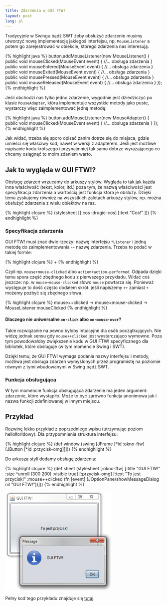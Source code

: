 ```yaml
---
title: Zdarzenia w GUI FTW!
layout: post
lang: pl
---
```


Tradycyjnie w Swingu bądź SWT żeby obsłużyć zdarzenie musimy utworzyć
nową implementację jakiegoś interfejsu, np. `MouseListener` a potem
go zarejestrować w obiekcie, którego zdarzenia nas interesują.

{% highlight java %}
button.addMouseListener(new MouseListener() {
    public void mouseClicked(MouseEvent event) {
        //... obsługa zdarzenia
    }
    public void mouseEntered(MouseEvent event) {
        //... obsługa zdarzenia
    }
    public void mouseExited(MouseEvent event) {
        //... obsługa zdarzenia
    }
    public void mousePressed(MouseEvent event) {
        //... obsługa zdarzenia
    }
    public void mouseReleased(MouseEvent event) {
        //... obsługa zdarzenia
    }
});
{% endhighlight %}

Jeśli obchodzi nas tylko jedno zdarzenie, wygodnie jest dziedziczyć po
klasie `MouseAdapter`, która implementuje wszystkie metody jako puste,
wystarczy więc zaimplementować jedną metodę:

{% highlight java %}
button.addMouseListener(new MouseAdapter() {
    public void mouseClicked(MouseEvent event) {
        //... obsługa zdarzenia
    }
});
{% endhighlight %}

Jak widać, trzeba się sporo opisać zanim dotrze się do miejsca, gdzie
umieści się właściwy kod, nawet w wersji z adapterem. Jeśli jest
możliwe napisanie kodu krótszego i przynajmniej tak samo dobrze
wyrażającego co chcemy osiągnąć to moim zdaniem warto.

## Jak to wygląda w GUI FTW!?

Obsługę zdarzeń wrzucamy do arkuszy stylów. Wygląda to tak jak każda
inna właściwość (tekst, kolor, itd.) poza tym, że nazwą właściwości
jest specyfikacja zdarzenia a wartością jest funkcja która je obsłuży.
Dzięki temu zyskujemy również na wszystkich zaletach arkuszy stylów,
np. można obsłużyć zdarzenia z wielu obiektów na raz.

{% highlight clojure %}
(stylesheet [[:cos :drugie-cos] [:text "Coś!"
                                 <spec-zdarzenia> <funkcja>]])
{% endhighlight %}

### Specyfikacja zdarzenia

GUI FTW! musi znać dwie rzeczy: nazwę interfejsu `*Listener` i jedną
metodę do zaimplementowania -- nazwę zdarzenia. Trzeba to podać w
takiej formie:

{% highlight clojure %}
<nazwa interfejsu>+<nazwa metody>
{% endhighlight %}

Czyli np. `mouse+mouse-clicked` albo
`action+action-performed`. Odpada dzięki temu spora część zbędnego
kodu z pierwszego przykładu. Widać coś jeszcze: np. w
`mouse+mouse-clicked` słowo `mouse` powtarza się. Ponieważ występuje
to dość często dodałem skrót: jeśli napiszemy `++` zamiast `+` możemy
pozbyć się zbędnego słowa.

{% highlight clojure %}
mouse++clicked -> mouse+mouse-clicked -> MouseListener.mouseClicked
{% endhighlight %}

#### Dlaczego nie uniwersalne `on-click` albo `on-mouse-over`?

Takie rozwiązanie na pewno byłoby intuicyjne dla osób
początkujących. Nie widzę jednak sensu gdy `mouse++clicked` jest
wystarczająco wymowne. Poza tym powodowałoby zwiększenie kodu w GUI
FTW! specyficznego dla bibliotek, które obsługuje (w tym momencie
Swing i SWT).

Dzięki temu, że GUI FTW! wymaga podania nazwy interfejsu i metody,
możliwa jest obsługa zdarzeń wymyślonych przez programistę na poziomie
równym z tymi wbudowanymi w Swing bądź SWT.

### Funkcja obsługująca

W tym momencie funkcja obsługująca zdarzenie ma jeden argument:
zdarzenie, które wystąpiło. Może to być zarówno funkcja anonimowa jak
i nazwa funkcji zdefiniowanej w innym miejscu.

## Przykład

Rozwinę lekko przykład z poprzedniego wpisu (utrzymując poziom
hellołłorldowy). Dla przypomnienia struktura interfejsu:

{% highlight clojure %}
(def window
  (swing
    [JFrame [*id :okno-ftw]
     [JButton [*id :przycisk-omg]]]))
{% endhighlight %}

Do arkusza styli dodamy obsługę zdarzenia:

{% highlight clojure %}
(def sheet
 (stylesheet
  [:okno-ftw] [:title "GUI FTW!"
               :size ^unroll (300 200)
               :visible true]
  [:przycisk-omg] [:text "To jest przycisk!"
                   :mouse++clicked
                   (fn [event]
                    (JOptionPane/showMessageDialog nil "GUI FTW!"))]))
{% endhighlight %}

![Prosty przykład podpięcia akcji pod przycisk](images/gui-ftw-pierwsza-akcja.png)

Pełny kod tego przykładu znajduje się [tutaj](https://github.com/santamon/GUIFTW/blob/master/src/guiftw/examples/swing/basic.clj).
